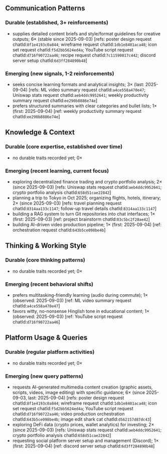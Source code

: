 ## Communication Patterns
### Durable (established, 3+ reinforcements)
- supplies detailed content briefs and style/format guidelines for creative outputs; 6× (stable since 2025-09-03) [refs: poster design request chatId:`8f1e4193c0a844`; wireframe request chatId:`1db1e8401aca48`; icon set request chatId:`f5d2bb5624ed4a`; YouTube script request chatId:`d716f90722aa46`; recipe request chatId:`7c11590817c442`; discord server setup chatId:`6d3ff284890b48`]

### Emerging (new signals, 1-2 reinforcements)
- seeks concise learning formats and analytical insights; 3× (last: 2025-09-04) [refs: ML video summary request chatId:`a4ce558a470e47`; Uniswap stats request chatId:`aeb4ddc9952641`; weekly productivity summary request chatId:`ee290b8886e74e`]
- prefers structured summaries with clear categories and bullet lists; 1× (first: 2025-09-04) [ref: weekly productivity summary request chatId:`ee290b8886e74e`]

## Knowledge & Context
### Durable (core expertise, established over time)
- no durable traits recorded yet; 0×

### Emerging (recent learning, current focus)
- exploring decentralized finance trading and crypto portfolio analysis; 2× (since 2025-09-03) [refs: Uniswap stats request chatId:`aeb4ddc9952641`; crypto portfolio analysis chatId:`658d51cae22842`]
- planning a trip to Tokyo in Oct 2025; organizing flights, hotels, itinerary; 2× (since 2025-09-03) [refs: travel planning request chatId:`8314aa133c1147`; follow-up travel details chatId:`8314aa133c1147`]
- building a RAG system to turn Git repositories into chat interfaces; 1× (first: 2025-09-03) [ref: project brainstorm chatId:`03c5bc2f28ae42`]
- building AI-driven video production pipeline; 1× (first: 2025-09-04) [ref: orchestration request chatId:`643b5ce098be4b`]

## Thinking & Working Style
### Durable (core thinking patterns)
- no durable traits recorded yet; 0×

### Emerging (recent behavioral shifts)
- prefers multitasking-friendly learning (audio during commute); 1× (observed: 2025-09-03) [ref: ML video summary request chatId:`a4ce558a470e47`]
- favors witty, no-nonsense Hinglish tone in educational content; 1× (observed: 2025-09-03) [ref: YouTube script request chatId:`d716f90722aa46`]

## Platform Usage & Queries
### Durable (regular platform activities)
- no durable traits recorded yet; 0×

### Emerging (new query patterns)
- requests AI-generated multimedia content creation (graphic assets, scripts, videos, image editing) with specific guidance; 6× (since 2025-09-03, last: 2025-09-04) [refs: poster design request chatId:`8f1e4193c0a844`; wireframe request chatId:`1db1e8401aca48`; icon set request chatId:`f5d2bb5624ed4a`; YouTube script request chatId:`d716f90722aa46`; video production orchestration chatId:`643b5ce098be4b`; image edit shark cat chatId:`d562157d87dc43`]
- exploring DeFi data (crypto prices, wallet analytics) for investing; 2× (since 2025-09-03) [refs: Uniswap stats request chatId:`aeb4ddc9952641`; crypto portfolio analysis chatId:`658d51cae22842`]
- requesting social platform server setup and management (Discord); 1× (first: 2025-09-04) [ref: discord server setup chatId:`6d3ff284890b48`]
